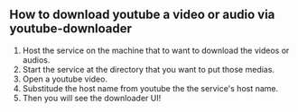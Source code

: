 ## How to download youtube a video or audio via youtube-downloader
1. Host the service on the machine that to want to download the videos or audios.
2. Start the service at the directory that you want to put those medias.
3. Open a youtube video.
4. Substitude the host name from youtube the the service's host name.
5. Then you will see the downloader UI!
